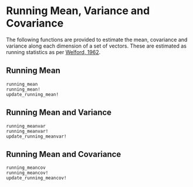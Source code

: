 # Running Mean, Variance and Covariance

The following functions are provided to estimate the mean, covariance and variance along each dimension of a set of vectors. These are estimated as running statistics as per [Welford, 1962](https://citeseerx.ist.psu.edu/viewdoc/download?doi=10.1.1.302.7503&rep=rep1&type=pdf).

## Running Mean
```@docs
running_mean
running_mean!
update_running_mean!
```

## Running Mean and Variance
```@docs
running_meanvar
running_meanvar!
update_running_meanvar!
```

## Running Mean and Covariance
```@docs
running_meancov
running_meancov!
update_running_meancov!
```